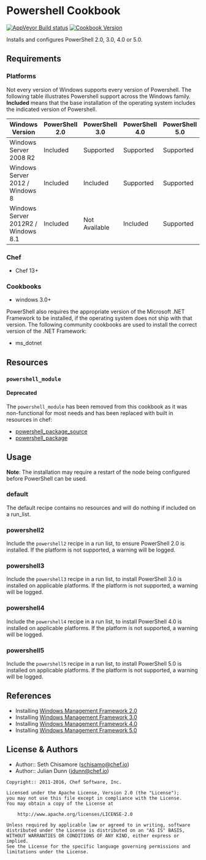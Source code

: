 # Powershell Cookbook

[![AppVeyor Build status](https://ci.appveyor.com/api/projects/status/ej1qiur29xbuc2eq/branch/master?svg=true)](https://ci.appveyor.com/project/ChefWindowsCookbooks/powershell/branch/master) [![Cookbook Version](https://img.shields.io/cookbook/v/powershell.svg)](https://supermarket.chef.io/cookbooks/powershell)

Installs and configures PowerShell 2.0, 3.0, 4.0 or 5.0.

## Requirements

### Platforms

Not every version of Windows supports every version of Powershell. The following table illustrates Powershell support across the Windows family. **Included** means that the base installation of the operating system includes the indicated version of Powershell.

Windows Version                     | PowerShell 2.0 | PowerShell 3.0 | PowerShell 4.0 | PowerShell 5.0
----------------------------------- | -------------- | -------------- | -------------- | --------------
Windows Server 2008 R2              | Included       | Supported      | Supported      | Supported
Windows Server 2012 / Windows 8     | Included       | Included       | Supported      | Supported
Windows Server 2012R2 / Windows 8.1 | Included       | Not Available  | Included       | Supported

### Chef

- Chef 13+

### Cookbooks

- windows 3.0+

PowerShell also requires the appropriate version of the Microsoft .NET Framework to be installed, if the operating system does not ship with that version. The following community cookbooks are used to install the correct version of the .NET Framework:

- ms_dotnet

## Resources

### `powershell_module`

#### Deprecated

The `powershell_module` has been removed from this cookbook as it was non-functional for most needs and has been replaced with built in resources in chef:

- [powershell_package_source](https://docs.chef.io/resource_powershell_package_source.html)
- [powershell_package](https://docs.chef.io/resource_powershell_package.html)

## Usage

**Note**: The installation may require a restart of the node being configured before PowerShell can be used.

### default

The default recipe contains no resources and will do nothing if included on a run_list.

### powershell2

Include the `powershell2` recipe in a run list, to ensure PowerShell 2.0 is installed. If the platform is not supported, a warning will be logged.

### powershell3

Include the `powershell3` recipe in a run list, to install PowerShell 3.0 is installed on applicable platforms. If the platform is not supported, a warning will be logged.

### powershell4

Include the `powershell4` recipe in a run list, to install PowerShell 4.0 is installed on applicable platforms. If the platform is not supported, a warning will be logged.

### powershell5

Include the `powershell5` recipe in a run list, to install PowerShell 5.0 is installed on applicable platforms. If the platform is not supported, a warning will be logged.

## References

- Installing [Windows Management Framework 2.0](http://support.microsoft.com/kb/968929)
- Installing [Windows Management Framework 3.0](http://www.microsoft.com/en-us/download/details.aspx?id=34595)
- Installing [Windows Management Framework 4.0](http://www.microsoft.com/en-us/download/details.aspx?id=40855)
- Installing [Windows Management Framework 5.0](https://www.microsoft.com/en-us/download/details.aspx?id=50395)

## License & Authors

- Author:: Seth Chisamore ([schisamo@chef.io](mailto:schisamo@chef.io))
- Author:: Julian Dunn ([jdunn@chef.io](mailto:jdunn@chef.io))

```text
Copyright:: 2011-2016, Chef Software, Inc.

Licensed under the Apache License, Version 2.0 (the "License");
you may not use this file except in compliance with the License.
You may obtain a copy of the License at

    http://www.apache.org/licenses/LICENSE-2.0

Unless required by applicable law or agreed to in writing, software
distributed under the License is distributed on an "AS IS" BASIS,
WITHOUT WARRANTIES OR CONDITIONS OF ANY KIND, either express or implied.
See the License for the specific language governing permissions and
limitations under the License.
```
